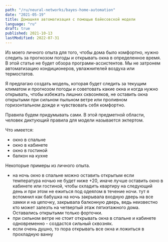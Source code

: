 ```yaml
---
path: "/ru/neural-networks/bayes-home-automation"
date: "2021-05-19"
title: Домашняя автоматизация с помощью байесовской модели
language: "ru"
draft: true
published: 2021-10-13
lastModified: 2022-07-31
---
```


Из моего личного опыта для того, чтобы дома было комфортно, нужно следить за прогнозом погоды и открывать окна в определенное время. 
В этой статье не будет обзора программ-ассистентов. Мы не затронем автоматизацию кондиционеров, увлажнителей воздуха или термостатов.

Я предлагаю создать модель, которая будет следить за текущим климатом и прогнозом погоды и советовать какие окна и когда нужно открывать, чтобы избежать лишних сквозняков, не оставить окна открытыми при сильном пыльном ветре или проливном горизонтальном дожде и чувствовать себя комфортно.

Правила будем придумывать сами. В этой предметной области, человек диктующий правила для модели называется экпертом.

Что имеется:

- окно в спальне
- окно в кабинете
- окно в гостиной
- балкон на кухне

Некоторые примеры из личного опыта.

- на ночь окно в спальне можно оставить открытым если температура ночью не будет ниже +20, иначе лучше оставить окно в кабинете или гостиной, чтобы охладить квартиру на следующий день и при этом не ежиться под одеялом в течение ночи. тут я вспомнил как бабушка на ночь закрывала входную дверь на все замки и на цепочку, закрывала балконную дверь, ведь неизвестно кто может залезть на четвертый этаж пятиэтажного дома. Оставались открытыми только форточки.
- при сильном ветре не стоит открывать окна в спальне и кабинете одновременно - создастся сильный сквозняк.
- если очень душно, то пора открывать все окна и ложиться в прохладную ванну